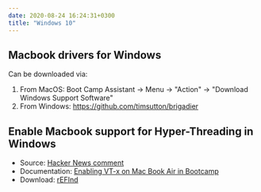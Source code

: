 ```yaml
---
date: 2020-08-24 16:24:31+0300
title: "Windows 10"
---
```


## Macbook drivers for Windows

Can be downloaded via:

1. From MacOS: Boot Camp Assistant -> Menu -> "Action" -> "Download Windows Support Software"
2. From Windows: <https://github.com/timsutton/brigadier>

## Enable Macbook support for Hyper-Threading in Windows

- Source: [Hacker News comment](https://news.ycombinator.com/item?id=22875681)
- Documentation: [Enabling VT-x on Mac Book Air in Bootcamp](https://dea.nbird.com.au/2017/02/24/enabling-vt-x-on-mac-book-air-in-bootcamp/)
- Download: [rEFInd](https://www.rodsbooks.com/refind/)
